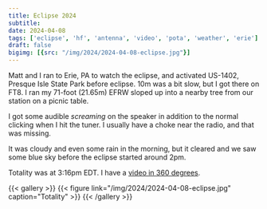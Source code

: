 ```yaml
---
title: Eclipse 2024
subtitle:
date: 2024-04-08
tags: ['eclipse', 'hf', 'antenna', 'video', 'pota', 'weather', 'erie']
draft: false
bigimg: [{src: "/img/2024/2024-04-08-eclipse.jpg"}]
---
```


Matt and I ran to Erie, PA
to watch the eclipse,
and activated US-1402, Presque Isle State Park before eclipse.
10m was a bit slow,
but I got there on FT8.
I ran my 71-foot (21.65m) EFRW sloped
up into a nearby tree
from our station on a picnic table.

<!--more-->

I got some audible _screaming_
on the speaker
in addition to the normal clicking
when I hit the tuner.
I usually have a choke near the radio,
and that was missing.

It was cloudy and even some rain in the morning,
but it cleared and we saw some blue sky
before the eclipse started around 2pm.

Totality was at 3:16pm EDT.
I have a
[video in 360 degrees](https://youtu.be/U9wZ9r7uTF8?si=wKY7-2ajSUC9rTlE).

{{< gallery >}}
{{< figure link="/img/2024/2024-04-08-eclipse.jpg" caption="Totality" >}}
{{< /gallery >}}
